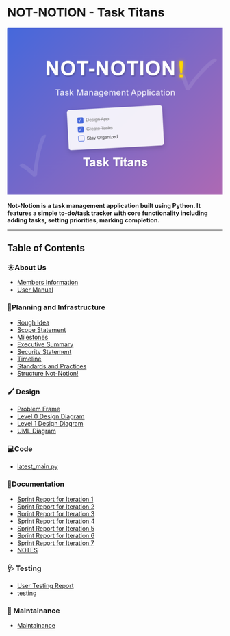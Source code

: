 # NOT-NOTION - Task Titans
 
![image](https://github.com/aricybr/NOT-NOTION-/blob/main/Documentation/Screenshot%202025-04-22%20164859.png)

**Not-Notion is a task management application built using Python. It features a simple to-do/task tracker with core functionality including adding tasks, setting priorities, marking completion.**

---
## Table of Contents
### ☀️About Us
-  [Members Information](Documentation/Members_Info.md)
-  [User Manual](Documentation/Getting_Started.md)
### 📒Planning and Infrastructure
- [Rough Idea](Documentation/Rough_Idea.md)
- [Scope Statement](Documentation/Scope_Statement.md)
- [Milestones](Documentation/Milestones.md)
- [Executive Summary](Documentation/Executive_Summary.md)
- [Security Statement](Documentation/Security_Statement.md)
- [Timeline](Documentation/Timeline.md)
- [Standards and Practices](Documentation/Standards_and_Practices.md)
- [Structure Not-Notion!](https://github.com/users/aricybr/projects/1?pane=issue&itemId=107869245&issue=aricybr%7CNOT-NOTION-%7C29)
### 🖌️ Design
-  [Problem Frame]()
-  [Level 0 Design Diagram](https://github.com/aricybr/NOT-NOTION-/blob/main/Design/not-notion_L0.jpg)
-  [Level 1 Design Diagram]()
-  [UML Diagram](https://github.com/aricybr/NOT-NOTION-/blob/main/Design/not-notion_uml.jpg)

### 💻Code 
- [latest_main.py](https://github.com/aricybr/NOT-NOTION-/blob/main/Code/latest%20version/latest_main.py)

  

### 📖Documentation
-  [Sprint Report for Iteration 1](Documentation/Report_Iteration1.md)
-  [Sprint Report for Iteration 2](Documentation/Report_Iteration2.md)
-  [Sprint Report for Iteration 3](Documentation/Report_Iteration3.md)
-  [Sprint Report for Iteration 4](Documentation/Report_Iteration4.md)
-  [Sprint Report for Iteration 5](Documentation/Report_Iteration5.md)
-  [Sprint Report for Iteration 6](Documentation/Report_Iteration6.md)
-  [Sprint Report for Iteration 7](Documentation/Report_Iteration7.md)
-  [NOTES](Documentation/Notes.md)

### 🩺 Testing
- [User Testing Report](https://github.com/aricybr/NOT-NOTION-/issues/35)
- [testing](https://github.com/aricybr/NOT-NOTION-/blob/main/Code/latest%20version/testing.py)
  
### 🔧 Maintainance
- [Maintainance](Documentation/Maintenance_Report.md)

